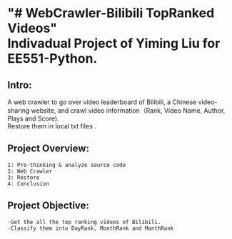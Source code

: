 "# WebCrawler-Bilibili TopRanked Videos"  
Indivadual Project of Yiming Liu for EE551-Python.
===

Intro:  
---
A web crawler to go over video leaderboard of Bilibili, a Chinese video-sharing website, and crawl video information（Rank, Video Name, Author, Plays and Score).  
Restore them in local txt files .

Project Overview:  
---
```
1: Pre-thinking & analyze source code
2: Web Crawler	
3: Restore
4: Conclusion
```
Project Objective:  
---
```
·Get the all the top ranking videos of Bilibili.
·Classify them into DayRank, MonthRank and MonthRank
```
